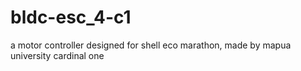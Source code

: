 # bldc-esc_4-c1
a motor controller designed for shell eco marathon, made by mapua university cardinal one
